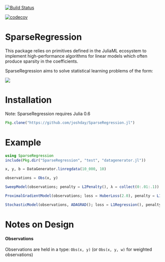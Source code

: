 [![Build Status](https://travis-ci.org/joshday/SparseRegression.jl.svg?branch=master)](https://travis-ci.org/joshday/SparseRegression.jl)

[![codecov](https://codecov.io/gh/joshday/SparseRegression.jl/branch/master/graph/badge.svg)](https://codecov.io/gh/joshday/SparseRegression.jl)

# SparseRegression

This package relies on primitives defined in the JuliaML ecosystem to implement high-performance algorithms for linear models which often produce sparsity in the coefficients.

SparseRegression aims to solve statistical learning problems of the form:

![](https://cloud.githubusercontent.com/assets/8075494/25072239/5d85db30-2297-11e7-817e-e7bebaf056cd.png)

# Installation

Note: SparseRegression requires Julia 0.6

```julia
Pkg.clone("https://github.com/joshday/SparseRegression.jl")
```

# Example

```julia
using SparseRegression
include(Pkg.dir("SparseRegression", "test", "datagenerator.jl"))

x, y, b = DataGenerator.linregdata(10_000, 10)

observations = Obs(x, y)

SweepModel(observations; penalty = L2Penalty(), λ = collect(0:.01:.1))

ProximalGradientModel(observations; loss = HuberLoss(2.0), penalty = L1Penalty())

StochasticModel(observations, ADAGRAD(); loss = L1Regression(), penalty = ElasticNetPenalty(.1))
```

# Notes on Design


#### Observations
Observations are held in a type: `Obs(x, y)` (or `Obs(x, y, w)` for weighted observations)
